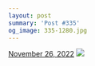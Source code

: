 ```yaml
---
layout: post
summary: 'Post #335'
og_image: 335-1280.jpg
---
```


<p>
  <time>
    <a href="/335">November 26, 2022</a>
  </time>
  <a href="/335">
    <img src="{{ site.assets_url }}/335-640.jpg" srcset="{{ site.assets_url }}/335-320.jpg 320w, {{ site.assets_url }}/335-640.jpg 640w, {{ site.assets_url }}/335-960.jpg 960w, {{ site.assets_url }}/335-1280.jpg 1280w" sizes="(min-width: 700px) 50vw, calc(100vw - 2rem)" />
  </a>
</p>
